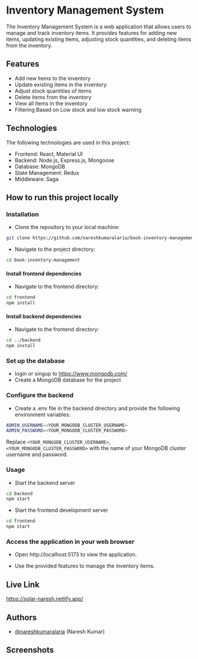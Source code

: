 # Inventory Management System
The Inventory Management System is a web application that allows users to manage and track inventory items. It provides features for adding new items, updating existing items, adjusting stock quantities, and deleting items from the inventory.

## Features

- Add new items to the inventory
- Update existing items in the inventory
- Adjust stock quantities of items
- Delete items from the inventory
- View all items in the inventory
- Filtering Based on Low stock and low stock warning


## Technologies

The following technologies are used in this project:

- Frontend: React, Material UI
- Backend: Node.js, Express.js, Mongoose
- Database: MongoDB
- State Management: Redux
- Middleware: Saga


## How to run this project locally


### Installation

- Clone the repository to your local machine:
```bash
git clone https://github.com/nareshkumaralaria/book-inventory-management.git

```
- Navigate to the project directory:
```bash
cd book-inventory-management

```
#### Install frontend dependencies
- Navigate to the frontend directory:
```bash
cd frontend
npm install

```
#### Install backend dependencies
- Navigate to the frontend directory:
```bash
cd ../backend
npm install

```


### Set up the database
- login or singup to https://www.mongodb.com/
- Create a MongoDB database for the project

### Configure the backend
- Create a .env file in the backend directory and provide the following environment variables:

```bash
ADMIN_USERNAME=<YOUR_MONGODB_CLUSTER_USERNAME>
ADMIN_PASSWORD=<YOUR_MONGODB_CLUSTER_PASSWORD>
```

Replace `<YOUR_MONGODB_CLUSTER_USERNAME>`, `<YOUR_MONGODB_CLUSTER_PASSWORD>` with the name of your MongoDB cluster username and password.

### Usage
- Start the backend server
```bash
cd backend
npm start

```
- Start the frontend development server
```bash
cd frontend
npm start

```

### Access the application in your web browser

- Open http://localhost:5173 to view the application.

- Use the provided features to manage the inventory items.


## Live Link

https://solar-naresh.netlify.app/


## Authors

- [@nareshkumaralaria](https://github.com/nareshkumaralaria) (Naresh Kumar)


## Screenshots